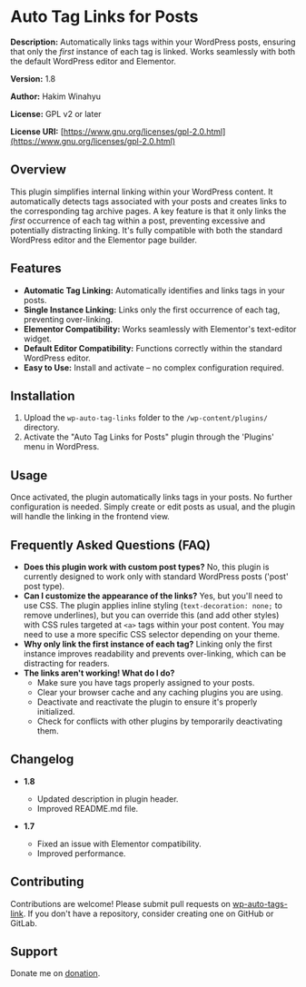# Auto Tag Links for Posts

**Description:**  Automatically links tags within your WordPress posts, ensuring that only the *first* instance of each tag is linked. Works seamlessly with both the default WordPress editor and Elementor.

**Version:** 1.8

**Author:** Hakim Winahyu

**License:** GPL v2 or later

**License URI:** [https://www.gnu.org/licenses/gpl-2.0.html](https://www.gnu.org/licenses/gpl-2.0.html)

## Overview

This plugin simplifies internal linking within your WordPress content.  It automatically detects tags associated with your posts and creates links to the corresponding tag archive pages. A key feature is that it only links the *first* occurrence of each tag within a post, preventing excessive and potentially distracting linking.  It's fully compatible with both the standard WordPress editor and the Elementor page builder.

## Features

*   **Automatic Tag Linking:**  Automatically identifies and links tags in your posts.
*   **Single Instance Linking:**  Links only the first occurrence of each tag, preventing over-linking.
*   **Elementor Compatibility:** Works seamlessly with Elementor's text-editor widget.
*   **Default Editor Compatibility:**  Functions correctly within the standard WordPress editor.
*   **Easy to Use:** Install and activate – no complex configuration required.

## Installation

1.  Upload the `wp-auto-tag-links` folder to the `/wp-content/plugins/` directory.
2.  Activate the "Auto Tag Links for Posts" plugin through the 'Plugins' menu in WordPress.

## Usage

Once activated, the plugin automatically links tags in your posts.  No further configuration is needed.  Simply create or edit posts as usual, and the plugin will handle the linking in the frontend view.

## Frequently Asked Questions (FAQ)

*   **Does this plugin work with custom post types?**  No, this plugin is currently designed to work only with standard WordPress posts ('post' post type).
*   **Can I customize the appearance of the links?**  Yes, but you'll need to use CSS.  The plugin applies inline styling (`text-decoration: none;` to remove underlines), but you can override this (and add other styles) with CSS rules targeted at `<a>` tags within your post content. You may need to use a more specific CSS selector depending on your theme.
*   **Why only link the first instance of each tag?** Linking only the first instance improves readability and prevents over-linking, which can be distracting for readers.
*   **The links aren't working! What do I do?**
    *   Make sure you have tags properly assigned to your posts.
    *   Clear your browser cache and any caching plugins you are using.
    *   Deactivate and reactivate the plugin to ensure it's properly initialized.
    *   Check for conflicts with other plugins by temporarily deactivating them.

## Changelog

*   **1.8**
    *   Updated description in plugin header.
    *   Improved README.md file.

*   **1.7**
    *   Fixed an issue with Elementor compatibility.
    *   Improved performance.

## Contributing

Contributions are welcome!  Please submit pull requests on [wp-auto-tags-link](https://github.com/Mhankk/wp-auto-tags-link/).  If you don't have a repository, consider creating one on GitHub or GitLab.

## Support

Donate me on [donation](https://sylva.my.id/donate/).
